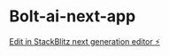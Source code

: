 # Bolt-ai-next-app

[Edit in StackBlitz next generation editor ⚡️](https://stackblitz.com/~/github.com/kenn7575/Bolt-ai-next-app)